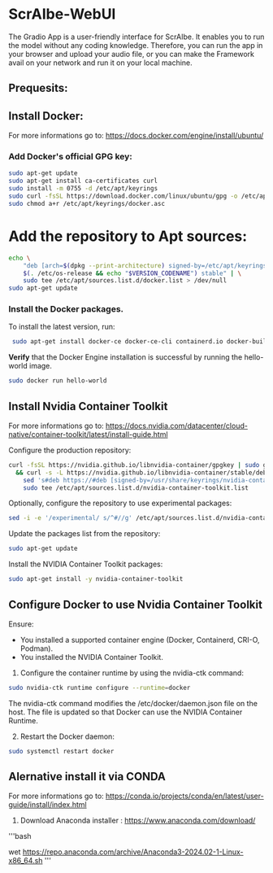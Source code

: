 # ScrAIbe-WebUI


The Gradio App is a user-friendly interface for ScrAIbe. It enables you to run the model without any coding knowledge. Therefore, you can run the app in your browser and upload your audio file, or you can make the Framework avail on your network and run it on your local machine.

## Prequesits: 

## Install Docker: 

For more informations go to: https://docs.docker.com/engine/install/ubuntu/

### Add Docker's official GPG key:
```bash
sudo apt-get update
sudo apt-get install ca-certificates curl
sudo install -m 0755 -d /etc/apt/keyrings
sudo curl -fsSL https://download.docker.com/linux/ubuntu/gpg -o /etc/apt/keyrings/docker.asc
sudo chmod a+r /etc/apt/keyrings/docker.asc
```
# Add the repository to Apt sources:

```bash
echo \
    "deb [arch=$(dpkg --print-architecture) signed-by=/etc/apt/keyrings/docker.asc] https://download.docker.com/linux/ubuntu \
    $(. /etc/os-release && echo "$VERSION_CODENAME") stable" | \
    sudo tee /etc/apt/sources.list.d/docker.list > /dev/null
sudo apt-get update
```

### Install the Docker packages.

To install the latest version, run:

```bash
 sudo apt-get install docker-ce docker-ce-cli containerd.io docker-buildx-plugin docker-compose-plugin
```

**Verify** that the Docker Engine installation is successful by running the hello-world image.

```bash
sudo docker run hello-world
```

## Install Nvidia Container Toolkit

For more informations go to: https://docs.nvidia.com/datacenter/cloud-native/container-toolkit/latest/install-guide.html

Configure the production repository:
```bash
curl -fsSL https://nvidia.github.io/libnvidia-container/gpgkey | sudo gpg --dearmor -o /usr/share/keyrings/nvidia-container-toolkit-keyring.gpg \
  && curl -s -L https://nvidia.github.io/libnvidia-container/stable/deb/nvidia-container-toolkit.list | \
    sed 's#deb https://#deb [signed-by=/usr/share/keyrings/nvidia-container-toolkit-keyring.gpg] https://#g' | \
    sudo tee /etc/apt/sources.list.d/nvidia-container-toolkit.list
```

Optionally, configure the repository to use experimental packages:
```bash
sed -i -e '/experimental/ s/^#//g' /etc/apt/sources.list.d/nvidia-container-toolkit.list
```

Update the packages list from the repository:
```bash
sudo apt-get update
```
Install the NVIDIA Container Toolkit packages:

```bash
sudo apt-get install -y nvidia-container-toolkit
```


## Configure Docker to use Nvidia Container Toolkit 

Ensure:
- You installed a supported container engine (Docker, Containerd, CRI-O, Podman).
- You installed the NVIDIA Container Toolkit.

1. Configure the container runtime by using the nvidia-ctk command:
```bash
sudo nvidia-ctk runtime configure --runtime=docker
```

The nvidia-ctk command modifies the /etc/docker/daemon.json file on the host. The file is updated so that Docker can use the NVIDIA Container Runtime.

2. Restart the Docker daemon:

```bash
sudo systemctl restart docker
```

## Alernative install it via CONDA

For more informations go to: https://conda.io/projects/conda/en/latest/user-guide/install/index.html

1. Download Anaconda installer : https://www.anaconda.com/download/

'''bash

wet https://repo.anaconda.com/archive/Anaconda3-2024.02-1-Linux-x86_64.sh
'''

